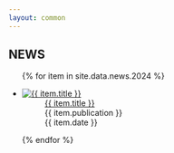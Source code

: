 ```yaml
---
layout: common
---
```


## NEWS

<ul>
{% for item in site.data.news.2024 %}

<li id="news20230222">
    <dl>
        <dt class="image"><a href="{{ item.url }}" class="touch" target="_blank" rel="noopener"><img src="{{ item.image | relative_url }}" alt="{{ item.title }}"></a></dt>
        <dd class="title"><a href="{{ item.url }}" target="_blank" rel="noopener">{{ item.title }} <i class="fas fa-external-link-alt"></i></a></dd>
        <dd class="meta"><div class="media"><i class="far fa-sticky-note"></i> {{ item.publication }}</div><div class="date"><i class="far fa-clock"></i> <time datetime="{{ item.date }}">{{ item.date }}</time></div></dd>
    </dl>
</li>

{% endfor %}
</ul>



